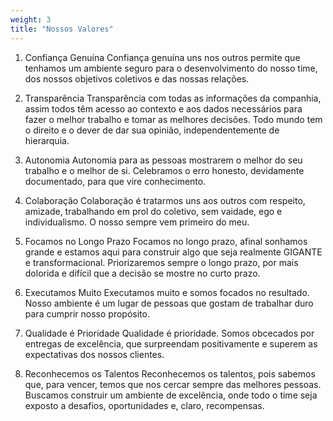 ```yaml
---
weight: 3
title: "Nossos Valores"
---
```


1. Confiança Genuína
Confiança genuína uns nos outros permite que tenhamos um ambiente seguro para o desenvolvimento do nosso time, dos nossos objetivos coletivos e das nossas relações.

2. Transparência
Transparência com todas as informações da companhia, assim todos têm acesso ao contexto e aos dados necessários para fazer o melhor trabalho e tomar as melhores decisões. Todo mundo tem o direito e o dever de dar sua opinião, independentemente de hierarquia.

3. Autonomia
Autonomia para as pessoas mostrarem o melhor do seu trabalho e o melhor de si. Celebramos o erro honesto, devidamente documentado, para que vire conhecimento.

4. Colaboração
Colaboração é tratarmos uns aos outros com respeito, amizade, trabalhando em prol do coletivo, sem vaidade, ego e individualismo. O nosso sempre vem primeiro do meu.

5. Focamos no Longo Prazo
Focamos no longo prazo, afinal sonhamos grande e estamos aqui para construir algo que seja realmente GIGANTE e transformacional. Priorizaremos sempre o longo prazo, por mais dolorida e difícil que a decisão se mostre no curto prazo.

6. Executamos Muito
Executamos muito e somos focados no resultado. Nosso ambiente é um lugar de pessoas que gostam de trabalhar duro para cumprir nosso propósito.

7. Qualidade é Prioridade
Qualidade é prioridade. Somos obcecados por entregas de excelência, que surpreendam positivamente e superem as expectativas dos nossos clientes.

8. Reconhecemos os Talentos
Reconhecemos os talentos, pois sabemos que, para vencer, temos que nos cercar sempre das melhores pessoas. Buscamos construir um ambiente de excelência, onde todo o time seja exposto a desafios, oportunidades e, claro, recompensas.

